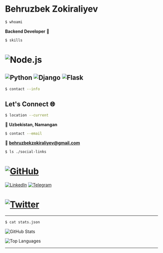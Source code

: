 # Behruzbek Zokiraliyev 

```bash
$ whoami
```
**Backend Developer** 🚀

```bash
$ skills
```
# ![Node.js](https://img.shields.io/badge/Node.js-339933?style=for-the-badge&logo=nodedotjs&logoColor=white)
![Python](https://img.shields.io/badge/Python-3776AB?style=for-the-badge&logo=python&logoColor=white)
![Django](https://img.shields.io/badge/Django-092E20?style=for-the-badge&logo=django&logoColor=white)
![Flask](https://img.shields.io/badge/Flask-000000?style=for-the-badge&logo=flask&logoColor=white)
---

```bash
$ contact --info
```
## Let's Connect 🌐

```bash
$ location --current
```
📍 **Uzbekistan, Namangan**

```bash
$ contact --email
```
📧 **behruzbekzokiraliyev@gmail.com**

```bash
$ ls ./social-links
```
# [![GitHub](https://img.shields.io/badge/GitHub-100000?style=for-the-badge&logo=github&logoColor=white)](https://github.com/alexchen)
[![LinkedIn](https://img.shields.io/badge/LinkedIn-0077B5?style=for-the-badge&logo=linkedin&logoColor=white)](https://www.linkedin.com/in/behruzbek-zokiraliyev-34147b370/)
[![Telegram](https://img.shields.io/badge/Telegram-2CA5E0?style=for-the-badge&logo=telegram&logoColor=white)](https://t.me/behruzbekzokiraliyev)
# [![Twitter](https://img.shields.io/badge/X-000000?style=for-the-badge&logo=x&logoColor=white)](https://twitter.com/alexchen)
---

```bash
$ cat stats.json
```

![GitHub Stats](https://github-readme-stats.vercel.app/api?username=alexchen&show_icons=true&theme=dark&bg_color=0d1117&text_color=00ff88&icon_color=00ff88&title_color=ffffff)

![Top Languages](https://github-readme-stats.vercel.app/api/top-langs/?username=alexchen&layout=compact&theme=dark&bg_color=0d1117&text_color=00ff88&title_color=ffffff)

---

```bash
